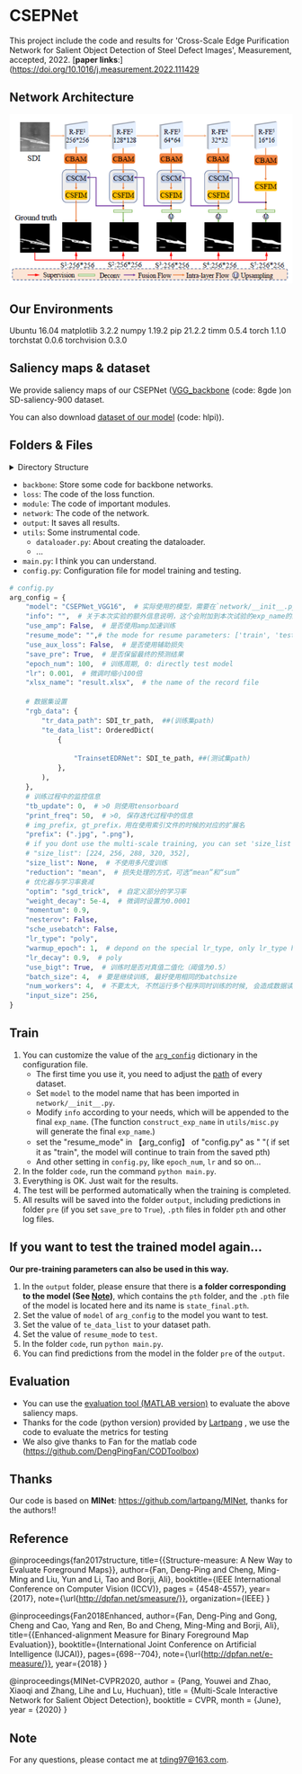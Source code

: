 # **CSEPNet**

This project include the code and results for 'Cross-Scale Edge Purification Network for Salient Object Detection
of Steel Defect Images', Measurement, accepted, 2022.   [**paper links**:](https://doi.org/10.1016/j.measurement.2022.111429

## Network Architecture

   <div align=center>
   <img src="https://github.com/showmaker369/CSEPNet/blob/main/network.PNG">
   </div>

## Our Environments 

Ubuntu                             16.04
matplotlib                         3.2.2
numpy                              1.19.2
pip                                21.2.2
timm                               0.5.4
torch                              1.1.0
torchstat                          0.0.6
torchvision                        0.3.0

## Saliency maps & dataset

 We provide saliency maps of our CSEPNet ([VGG_backbone](https://pan.baidu.com/s/1vTg5Zqs3G4RMiElVk22shg) (code: 8gde )on SD-saliency-900 dataset.

You can also download [dataset of our model](https://pan.baidu.com/s/1Y3fObBrnbpWkSEf3LvWXSA) (code: hlpi)).


## Folders & Files

<details>
<summary>Directory Structure</summary>

```shell script
$ tree -L 3
.
├── backbone
│   ├── __init__.py
│   ├── origin
│   │   ├── from_origin.py
│   │   ├── __init__.py
│   │   ├── resnet.py
│   │   └── vgg.py
│   └── wsgn
│       ├── customized_func.py
│       ├── from_wsgn.py
│       ├── __init__.py
│       ├── resnet.py
│       └── resnext.py
├── config.py
├── LICENSE
├── loss
│   ├── CEL.py,pytorch_ssim
│   └── __init__.py
├── main.py
├── module
│   ├── BaseBlocks.py
│   ├── __init__.py
│   ├── MyModule.py

├── network
│   ├── __init__.py
│   ├── CSEPNet.py
├── output (These are the files generated when I ran the code.)
│   ├── result
│   │   ├── cfg_2020-07-23.txt
│   │   ├── pre
│   │   ├── pth(generate in training process)
│   └── result.xlsx   
│         
├── readme.md
└── utils
    ├── py_sod_metrics(code to calculate metrics)
    ├── dataloader.py
    ├── __init__.py
    ├── joint_transforms.py
    ├── metric.py
    ├── misc.py
    ├── pipeline_ops.py
    ├── recorder.py
    ├── solver.py
    └── tensor_ops.py

```
</details>

* `backbone`: Store some code for backbone networks.
* `loss`: The code of the loss function.
* `module`: The code of important modules.
* `network`: The code of the network.
* `output`: It saves all results.
* `utils`: Some instrumental code.
    * `dataloader.py`: About creating the dataloader.
    * ...
* `main.py`: I think you can understand.
* `config.py`: Configuration file for model training and testing.



```python
# config.py
arg_config = {
    "model": "CSEPNet_VGG16",  # 实际使用的模型，需要在`network/__init__.py`中导入   CSEPNET_Res50
    "info": "",  # 关于本次实验的额外信息说明，这个会附加到本次试验的exp_name的结尾，如果为空，则不会附加内容。
    "use_amp": False,  # 是否使用amp加速训练
    "resume_mode": "",# the mode for resume parameters: ['train', 'test', '']
    "use_aux_loss": False,  # 是否使用辅助损失
    "save_pre": True,  # 是否保留最终的预测结果
    "epoch_num": 100,  # 训练周期, 0: directly test model
    "lr": 0.001,  # 微调时缩小100倍
    "xlsx_name": "result.xlsx",  # the name of the record file

    # 数据集设置
    "rgb_data": {
        "tr_data_path": SDI_tr_path,  ##(训练集path)
        "te_data_list": OrderedDict(
            {

                "TrainsetEDRNet": SDI_te_path, ##(测试集path)
            },
        ),
    },
    # 训练过程中的监控信息
    "tb_update": 0,  # >0 则使用tensorboard
    "print_freq": 50,  # >0, 保存迭代过程中的信息
    # img_prefix, gt_prefix，用在使用索引文件的时候的对应的扩展名
    "prefix": (".jpg", ".png"),
    # if you dont use the multi-scale training, you can set 'size_list': None
    # "size_list": [224, 256, 288, 320, 352],
    "size_list": None,  # 不使用多尺度训练
    "reduction": "mean",  # 损失处理的方式，可选“mean”和“sum”
    # 优化器与学习率衰减
    "optim": "sgd_trick",  # 自定义部分的学习率
    "weight_decay": 5e-4,  # 微调时设置为0.0001
    "momentum": 0.9,
    "nesterov": False,
    "sche_usebatch": False,
    "lr_type": "poly",
    "warmup_epoch": 1,  # depond on the special lr_type, only lr_type has 'warmup', when set it to 1, it means no warmup.
    "lr_decay": 0.9,  # poly
    "use_bigt": True,  # 训练时是否对真值二值化（阈值为0.5）
    "batch_size": 4,  # 要是继续训练, 最好使用相同的batchsize
    "num_workers": 4,  # 不要太大, 不然运行多个程序同时训练的时候, 会造成数据读入速度受影响
    "input_size": 256,
}
```

</details>

## Train

1. You can customize the value of the [`arg_config`](config.py#L20) dictionary in the configuration file.
    * The first time you use it, you need to adjust the [path](config.py#L9-L17) of every dataset.
    * Set `model` to the model name that has been imported in `network/__init__.py`.
    * Modify `info` according to your needs, which will be appended to the final `exp_name`. (The function `construct_exp_name` in `utils/misc.py` will generate the final `exp_name`.)
    * set the "resume_mode" in 【arg_config】 of  "config.py" as " "( if set it as "train", the model will continue to train from the saved pth)
    * And other setting in `config.py`, like `epoch_num`, `lr` and so on...
2. In the folder `code`, run the command `python main.py`.
3. Everything is OK. Just wait for the results.
4. The test will be performed automatically when the training is completed.
5. All results will be saved into the folder `output`, including predictions in folder `pre` (if you set `save_pre` to `True`), `.pth` files in folder `pth` and other log files.

## If you want to **test** the trained model again...

**Our pre-training parameters can also be used in this way.**

1. In the `output` folder, please ensure that there is **a folder corresponding to the model (See [Note](#Note))**, which contains the `pth` folder, and the `.pth` file of the model is located here and its name is `state_final.pth`.
2. Set the value of `model` of `arg_config` to the model you want to test.
3. Set the value of `te_data_list` to your dataset path.
4. Set the value of `resume_mode` to `test`.
5. In the folder `code`, run `python main.py`.
6. You can find predictions from the model in the folder `pre` of the `output`.

## Evaluation

- You can use the [evaluation tool (MATLAB version)](https://github.com/DengPingFan/CODToolbox) to evaluate the above saliency maps.
- Thanks for the code (python version) provided by  [Lartpang](https://github.com/lartpang/PySODMetrics) , we use the code to evaluate the metrics for testing
- We also give thanks to Fan for the matlab code (https://github.com/DengPingFan/CODToolbox)

## Thanks

Our code is based on **MINet**: https://github.com/lartpang/MINet, thanks for the authors!!



## Reference

@inproceedings{fan2017structure,
	title={{Structure-measure: A New Way to Evaluate Foreground Maps}},
	author={Fan, Deng-Ping and Cheng, Ming-Ming and Liu, Yun and Li, Tao and Borji, Ali},
	booktitle={IEEE International Conference on Computer Vision (ICCV)},
	pages = {4548-4557},
	year={2017},
	note={\url{http://dpfan.net/smeasure/}},
	organization={IEEE}
}

@inproceedings{Fan2018Enhanced,
	author={Fan, Deng-Ping and Gong, Cheng and Cao, Yang and Ren, Bo and Cheng, Ming-Ming and Borji, Ali},
	title={{Enhanced-alignment Measure for Binary Foreground Map Evaluation}},
	booktitle={International Joint Conference on Artificial Intelligence (IJCAI)},
	pages={698--704},
	note={\url{http://dpfan.net/e-measure/}},
	year={2018}
}

@inproceedings{MINet-CVPR2020,
    author = {Pang, Youwei and Zhao, Xiaoqi and Zhang, Lihe and Lu, Huchuan},
    title = {Multi-Scale Interactive Network for Salient Object Detection},
    booktitle = CVPR,
    month = {June},
    year = {2020}
}

## Note

For any questions, please contact me at tding97@163.com.

</details>
